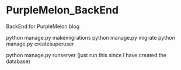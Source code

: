 # PurpleMelon_BackEnd
BackEnd for PurpleMelon blog

python manage.py makemigrations
python manage.py migrate
python manage.py createsuperuser

python manage.py runserver (just run this since I have created the database)
